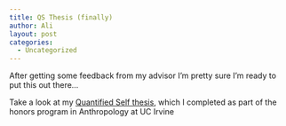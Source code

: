```yaml
---
title: QS Thesis (finally)
author: Ali
layout: post
categories:
  - Uncategorized
---
```

After getting some feedback from my advisor I&#8217;m pretty sure I&#8217;m ready to put this out there&#8230;

Take a look at my [Quantified Self thesis][1], which I completed as part of the honors program in Anthropology at UC Irvine

 [1]: http://ali-alkhatib.com/presentations/QSThesisFinal.pdf
